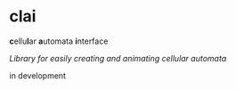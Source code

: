 # clai

**c**ellu**l**ar **a**utomata **i**nterface

*Library for easily creating and animating cellular automata*

in development